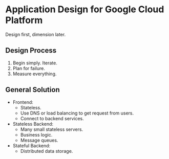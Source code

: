 # Application Design for Google Cloud Platform

Design first, dimension later.

## Design Process

1. Begin simply. Iterate.
1. Plan for failure.
1. Measure everything.

## General Solution

* Frontend:
  * Stateless.
  * Use DNS or load balancing to get request from users.
  * Connect to backend services.
* Stateless Backend:
  * Many small stateless servers.
  * Business logic.
  * Message queues.
* Stateful Backend:
  * Distributed data storage.